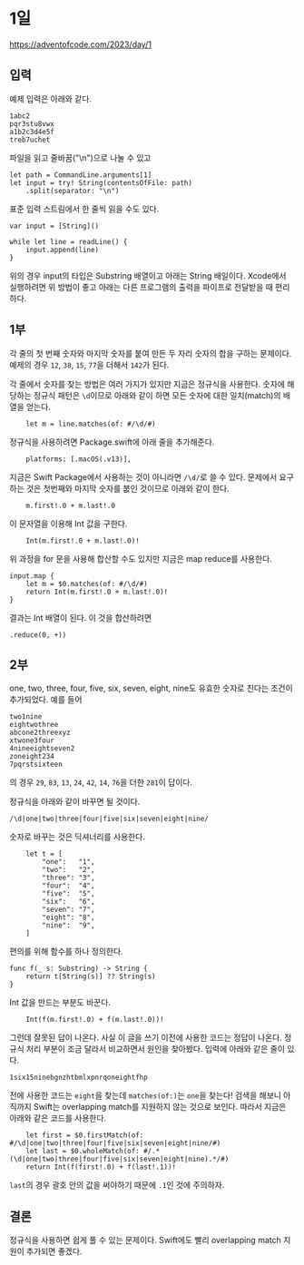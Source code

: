# 1일

https://adventofcode.com/2023/day/1

## 입력

예제 입력은 아래와 같다.

```
1abc2
pqr3stu8vwx
a1b2c3d4e5f
treb7uchet
```

파일을 읽고 줄바꿈("\n")으로 나눌 수 있고

```
let path = CommandLine.arguments[1]
let input = try! String(contentsOfFile: path)
    .split(separator: "\n")
```

표준 입력 스트림에서 한 줄씩 읽을 수도 있다.

```
var input = [String]()

while let line = readLine() {
    input.append(line)
}
```
 
위의 경우 input의 타입은 Substring 배열이고 아래는 String 배일이다.  Xcode에서 실행하려면 위 방법이 좋고 아래는 다른 프로그램의 출력을 파이프로 전달받을 때 편리하다. 

## 1부

각 줄의 첫 번째 숫자와 마지막 숫자를 붙여 만든 두 자리 숫자의 합을 구하는 문제이다.  예제의 경우 `12`, `38`, `15`, `77`을 더해서 `142`가 된다.

각 줄에서 숫자를 찾는 방법은 여러 가지가 있지만 지금은 정규식을 사용한다.  숫자에 해당하는 정규식 패턴은 `\d`이므로 아래와 같이 하면 모든 숫자에 대한 일치(match)의 배열을 얻는다.

```
    let m = line.matches(of: #/\d/#)
```

정규식을 사용하려면 Package.swift에 아래 줄을 추가해준다.

```
    platforms: [.macOS(.v13)],
```

지금은 Swift Package에서 사용하는 것이 아니라면 `/\d/`로 쓸 수 있다.
문제에서 요구하는 것은 첫번째와 마지막 숫자를 붒인 것이므로 아래와 같이 한다.

```
    m.first!.0 + m.last!.0
```

이 문자열을 이용해 Int 값을 구한다.

```
    Int(m.first!.0 + m.last!.0)!
```

위 과정을 for 문을 사용해 합산할 수도 있지만 지금은 map reduce를 사용한다.

```
input.map {
    let m = $0.matches(of: #/\d/#)
    return Int(m.first!.0 + m.last!.0)!
}  
```

결과는 Int 배열이 된다.  이 것을 합산하려면 

```
.reduce(0, +))
```

  
## 2부

one, two, three, four, five, six, seven, eight, nine도 유효한 숫자로 친다는 조건이 추가되었다.
예를 들어

```
two1nine
eightwothree
abcone2threexyz
xtwone3four
4nineeightseven2
zoneight234
7pqrstsixteen
```

의 경우 `29`, `83`, `13`, `24`, `42`, `14`, `76`을 더한 `281`이 답이다.

정규식을 아래와 같이 바꾸면 될 것이다.

```
/\d|one|two|three|four|five|six|seven|eight|nine/
```

숫자로 바꾸는 것은 딕셔너리를 사용한다.

```
    let t = [
        "one":   "1",
        "two":   "2",
        "three": "3",
        "four":  "4",
        "five":  "5",
        "six":   "6",
        "seven": "7",
        "eight": "8",
        "nine":  "9",
    ]
```

편의를 위해 함수를 하나 정의한다.

```
func f(_ s: Substring) -> String {
    return t[String(s)] ?? String(s)
}
```

Int 값을 만드는 부분도 바꾼다.

```
    Int(f(m.first!.0) + f(m.last!.0))!
```

그런데 잘못된 답이 나온다.  사실 이 글을 쓰기 이전에 사용한 코드는 정답이 나온다.  정규식 처리 부분이 조금 달라서 비교하면서 원인을 찾아봤다.  입력에 아래와 같은 줄이 있다.

```
1six15ninebgnzhtbmlxpnrqoneightfhp
```

전에 사용한 코드는 `eight`을 찾는데 `matches(of:)`는 `one`을 찾는다!  검색을 해보니 아직까지 Swift는 overlapping match를 지원하지 않는 것으로 보인다.  따라서 지금은 아래와 같은 코드를 사용한다.

```
    let first = $0.firstMatch(of: #/\d|one|two|three|four|five|six|seven|eight|nine/#)
    let last = $0.wholeMatch(of: #/.*(\d|one|two|three|four|five|six|seven|eight|nine).*/#)
    return Int(f(first!.0) + f(last!.1))!
```

`last`의 경우 괄호 안의 값을 써야하기 때문에 `.1`인 것에 주의하자.

## 결론

정규식을 사용하면 쉽게 풀 수 있는 문제이다.  Swift에도 빨리 overlapping match 지원이 추가되면 좋겠다.

